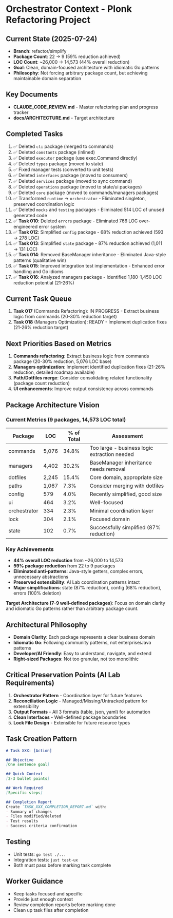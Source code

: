# Orchestrator Context - Plonk Refactoring Project

## Current State (2025-07-24)
- **Branch**: refactor/simplify
- **Package Count**: 22 → 9 (59% reduction achieved)
- **LOC Count**: ~26,000 → 14,573 (44% overall reduction)
- **Goal**: Clean, domain-focused architecture with idiomatic Go patterns
- **Philosophy**: Not forcing arbitrary package count, but achieving maintainable domain separation

## Key Documents
- **CLAUDE_CODE_REVIEW.md** - Master refactoring plan and progress tracker
- **docs/ARCHITECTURE.md** - Target architecture

## Completed Tasks
1. ✅ Deleted `cli` package (merged to commands)
2. ✅ Deleted `constants` package (inlined)
3. ✅ Deleted `executor` package (use exec.Command directly)
4. ✅ Deleted `types` package (moved to state)
5. ✅ Fixed manager tests (converted to unit tests)
6. ✅ Deleted `interfaces` package (moved to consumers)
7. ✅ Deleted `services` package (moved to sync command)
8. ✅ Deleted `operations` package (moved to state/ui packages)
9. ✅ Deleted `core` package (moved to commands/managers packages)
10. ✅ Transformed `runtime` → `orchestrator` - Eliminated singleton, preserved coordination logic
11. ✅ Deleted `mocks` and `testing` packages - Eliminated 514 LOC of unused generated code
12. ✅ **Task 010**: Deleted `errors` package - Eliminated 766 LOC over-engineered error system
13. ✅ **Task 012**: Simplified `config` package - 68% reduction achieved (593 → 278 LOC)
14. ✅ **Task 013**: Simplified `state` package - 87% reduction achieved (1,011 → 131 LOC)
15. ✅ **Task 014**: Removed BaseManager inheritance - Eliminated Java-style patterns (qualitative win)
16. ✅ **Task 015**: Improved integration test implementation - Enhanced error handling and Go idioms
17. ✅ **Task 016**: Analyzed managers package - Identified 1,180-1,450 LOC reduction potential (21-26%)

## Current Task Queue
1. **Task 017** (Commands Refactoring): IN PROGRESS - Extract business logic from commands (20-30% reduction target)
2. **Task 018** (Managers Optimization): READY - Implement duplication fixes (21-26% reduction target)

## Next Priorities Based on Metrics
1. **Commands refactoring**: Extract business logic from commands package (20-30% reduction, 5,076 LOC base)
2. **Managers optimization**: Implement identified duplication fixes (21-26% reduction, detailed roadmap available)
3. **Path/Dotfiles merge**: Consider consolidating related functionality (package count reduction)
4. **UI enhancements**: Improve output consistency across commands

## Package Architecture Vision

### Current Metrics (9 packages, 14,573 LOC total)
| Package | LOC | % of Total | Assessment |
|---------|-----|------------|------------|
| commands | 5,076 | 34.8% | Too large - business logic extraction needed |
| managers | 4,402 | 30.2% | BaseManager inheritance needs removal |
| dotfiles | 2,245 | 15.4% | Core domain, appropriate size |
| paths | 1,067 | 7.3% | Consider merging with dotfiles |
| config | 579 | 4.0% | Recently simplified, good size |
| ui | 464 | 3.2% | Well-focused |
| orchestrator | 334 | 2.3% | Minimal coordination layer |
| lock | 304 | 2.1% | Focused domain |
| state | 102 | 0.7% | Successfully simplified (87% reduction) |

### Key Achievements
- **44% overall LOC reduction** from ~26,000 to 14,573
- **59% package reduction** from 22 to 9 packages
- **Eliminated anti-patterns**: Java-style getters, complex errors, unnecessary abstractions
- **Preserved extensibility**: AI Lab coordination patterns intact
- **Major simplifications**: state (87% reduction), config (68% reduction), errors (100% deletion)

**Target Architecture (7-9 well-defined packages)**:
Focus on domain clarity and idiomatic Go patterns rather than arbitrary package count.

## Architectural Philosophy
- **Domain Clarity**: Each package represents a clear business domain
- **Idiomatic Go**: Following community patterns, not enterprise/Java patterns
- **Developer/AI Friendly**: Easy to understand, navigate, and extend
- **Right-sized Packages**: Not too granular, not too monolithic

## Critical Preservation Points (AI Lab Requirements)
1. **Orchestrator Pattern** - Coordination layer for future features
2. **Reconciliation Logic** - Managed/Missing/Untracked pattern for extensibility
3. **Output Formats** - All 3 formats (table, json, yaml) for automation
4. **Clean Interfaces** - Well-defined package boundaries
5. **Lock File Design** - Extensible for future resource types

## Task Creation Pattern
```markdown
# Task XXX: [Action]

## Objective
[One sentence goal]

## Quick Context
[2-3 bullet points]

## Work Required
[Specific steps]

## Completion Report
Create `TASK_XXX_COMPLETION_REPORT.md` with:
- Summary of changes
- Files modified/deleted
- Test results
- Success criteria confirmation
```

## Testing
- Unit tests: `go test ./...`
- Integration tests: `just test-ux`
- Both must pass before marking task complete

## Worker Guidance
- Keep tasks focused and specific
- Provide just enough context
- Review completion reports before marking done
- Clean up task files after completion
